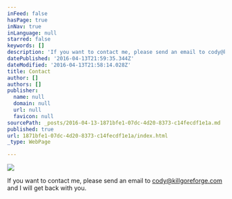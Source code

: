 ```yaml
---
inFeed: false
hasPage: true
inNav: true
inLanguage: null
starred: false
keywords: []
description: 'If you want to contact me, please send an email to cody@killgoreforge.com and I will get back with you.'
datePublished: '2016-04-13T21:59:35.344Z'
dateModified: '2016-04-13T21:58:14.028Z'
title: Contact
author: []
authors: []
publisher:
  name: null
  domain: null
  url: null
  favicon: null
sourcePath: _posts/2016-04-13-1871bfe1-07dc-4d20-8373-c14fecdf1e1a.md
published: true
url: 1871bfe1-07dc-4d20-8373-c14fecdf1e1a/index.html
_type: WebPage

---
```

![](https://the-grid-user-content.s3-us-west-2.amazonaws.com/13703d18-77b4-4693-b53d-e2e4e519a049.jpg)

If you want to contact me, please send an email to cody@killgoreforge.com and I will get back with you.